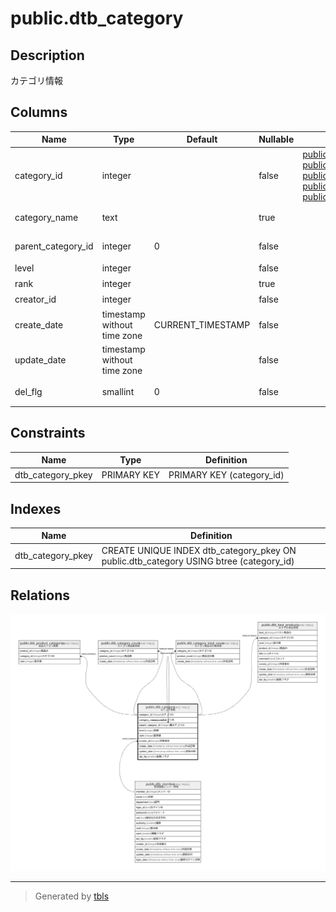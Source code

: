 # public.dtb_category

## Description

カテゴリ情報

## Columns

| Name | Type | Default | Nullable | Children | Parents | Comment |
| ---- | ---- | ------- | -------- | -------- | ------- | ------- |
| category_id | integer |  | false | [public.dtb_product_categories](public.dtb_product_categories.md) [public.dtb_category](public.dtb_category.md) [public.dtb_category_count](public.dtb_category_count.md) [public.dtb_category_total_count](public.dtb_category_total_count.md) [public.dtb_best_products](public.dtb_best_products.md) |  | カテゴリID |
| category_name | text |  | true |  |  | カテゴリ名 |
| parent_category_id | integer | 0 | false |  | [public.dtb_category](public.dtb_category.md) | 親カテゴリID |
| level | integer |  | false |  |  | 階層 |
| rank | integer |  | true |  |  | 表示順 |
| creator_id | integer |  | false |  | [public.dtb_member](public.dtb_member.md) | 作成者ID |
| create_date | timestamp without time zone | CURRENT_TIMESTAMP | false |  |  | 作成日時 |
| update_date | timestamp without time zone |  | false |  |  | 更新日時 |
| del_flg | smallint | 0 | false |  |  | 削除フラグ |

## Constraints

| Name | Type | Definition |
| ---- | ---- | ---------- |
| dtb_category_pkey | PRIMARY KEY | PRIMARY KEY (category_id) |

## Indexes

| Name | Definition |
| ---- | ---------- |
| dtb_category_pkey | CREATE UNIQUE INDEX dtb_category_pkey ON public.dtb_category USING btree (category_id) |

## Relations

![er](public.dtb_category.svg)

---

> Generated by [tbls](https://github.com/k1LoW/tbls)
